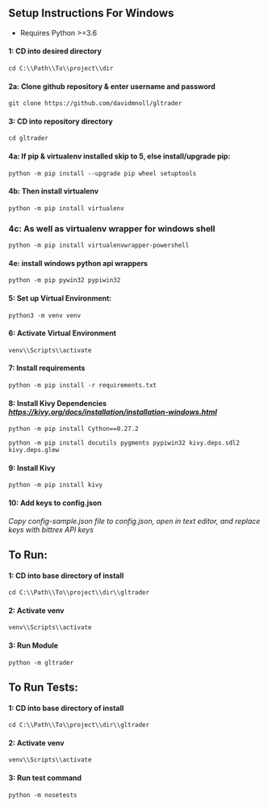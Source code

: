 

## Setup Instructions For Windows

* Requires Python >=3.6

#### 1: CD into desired directory

    cd C:\\Path\\To\\project\\dir

#### 2a: Clone github repository & enter username and password

    git clone https://github.com/davidmnoll/gltrader


#### 3: CD into repository directory

    cd gltrader

#### 4a: If pip & virtualenv installed skip to 5, else install/upgrade pip:

    python -m pip install --upgrade pip wheel setuptools

#### 4b: Then install virtualenv

    python -m pip install virtualenv

### 4c: As well as virtualenv wrapper for windows shell

    python -m pip install virtualenvwrapper-powershell

#### 4e: install windows python api wrappers

    python -m pip pywin32 pypiwin32

#### 5: Set up Virtual Environment:

    python3 -m venv venv

#### 6: Activate Virtual Environment

    venv\\Scripts\\activate

#### 7: Install requirements

    python -m pip install -r requirements.txt

#### 8: Install Kivy Dependencies *https://kivy.org/docs/installation/installation-windows.html*

    python -m pip install Cython==0.27.2

    python -m pip install docutils pygments pypiwin32 kivy.deps.sdl2 kivy.deps.glew

#### 9: Install Kivy

    python -m pip install kivy

#### 10: Add keys to config.json

*Copy config-sample.json file to config.json, open in text editor, and replace keys with bittrex API keys*


## To Run:

#### 1: CD into base directory of install

    cd C:\\Path\\To\\project\\dir\\gltrader

#### 2: Activate venv

    venv\\Scripts\\activate

#### 3: Run Module

    python -m gltrader

## To Run Tests:

#### 1: CD into base directory of install

    cd C:\\Path\\To\\project\\dir\\gltrader

#### 2: Activate venv

    venv\\Scripts\\activate

#### 3: Run test command

    python -m nosetests
